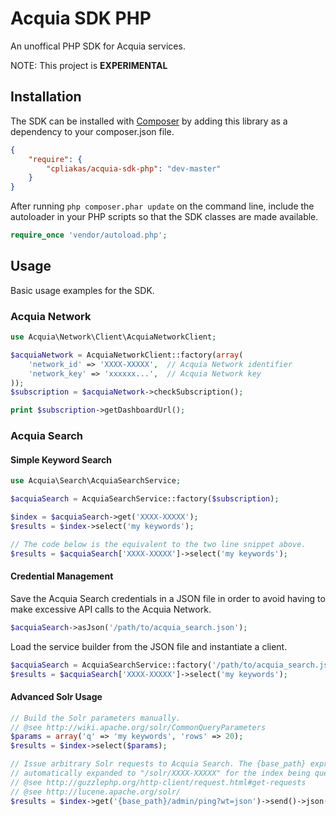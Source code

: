 # Acquia SDK PHP

An unoffical PHP SDK for Acquia services.

NOTE: This project is **EXPERIMENTAL**


## Installation

The SDK can be installed with [Composer](http://getcomposer.org) by adding this
library as a dependency to your composer.json file.

```json
{
    "require": {
        "cpliakas/acquia-sdk-php": "dev-master"
    }
}
```

After running `php composer.phar update` on the command line, include the
autoloader in your PHP scripts so that the SDK classes are made available.

```php
require_once 'vendor/autoload.php';
```

## Usage

Basic usage examples for the SDK.

### Acquia Network

```php
use Acquia\Network\Client\AcquiaNetworkClient;

$acquiaNetwork = AcquiaNetworkClient::factory(array(
    'network_id' => 'XXXX-XXXXX',  // Acquia Network identifier
    'network_key' => 'xxxxxx...',  // Acquia Network key
));
$subscription = $acquiaNetwork->checkSubscription();

print $subscription->getDashboardUrl();
```

### Acquia Search

#### Simple Keyword Search

```php
use Acquia\Search\AcquiaSearchService;

$acquiaSearch = AcquiaSearchService::factory($subscription);

$index = $acquiaSearch->get('XXXX-XXXXX');
$results = $index->select('my keywords');

// The code below is the equivalent to the two line snippet above.
$results = $acquiaSearch['XXXX-XXXXX']->select('my keywords');
```

#### Credential Management

Save the Acquia Search credentials in a JSON file in order to avoid having to
make excessive API calls to the Acquia Network.

```php
$acquiaSearch->asJson('/path/to/acquia_search.json');
```

Load the service builder from the JSON file and instantiate a client.

```php
$acquiaSearch = AcquiaSearchService::factory('/path/to/acquia_search.json');
$results = $acquiaSearch['XXXX-XXXXX']->select('my keywords');
```

#### Advanced Solr Usage

```php
// Build the Solr parameters manually.
// @see http://wiki.apache.org/solr/CommonQueryParameters
$params = array('q' => 'my keywords', 'rows' => 20);
$results = $index->select($params);

// Issue arbitrary Solr requests to Acquia Search. The {base_path} expression is
// automatically expanded to "/solr/XXXX-XXXXX" for the index being queried.
// @see http://guzzlephp.org/http-client/request.html#get-requests
// @see http://lucene.apache.org/solr/
$results = $index->get('{base_path}/admin/ping?wt=json')->send()->json();
```
